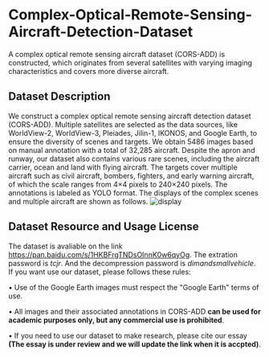 # Complex-Optical-Remote-Sensing-Aircraft-Detection-Dataset
A complex optical remote sensing aircraft dataset (CORS-ADD) is constructed, which originates from several satellites with varying imaging characteristics and covers more diverse aircraft.

## Dataset Description
We construct a complex optical remote sensing aircraft detection dataset (CORS-ADD). Multiple satellites are selected as the data sources, like WorldView-2, WorldView-3, Pleiades, Jilin-1, IKONOS, and Google Earth, to ensure the diversity of scenes and targets. We obtain 5486 images based on manual annotation with a total of 32,285 aircraft. Despite the apron and runway, our dataset also contains various rare scenes, including the aircraft carrier, ocean and land with flying aircraft. The targets cover multiple aircraft such as civil aircraft, bombers, fighters, and early warning aircraft, of which the scale ranges from 4×4 pixels to 240×240 pixels. The annotations is labeled as YOLO format.
The displays of the complex scenes and multiple aircraft are shown as follows.
![display](https://user-images.githubusercontent.com/61158621/216558564-853beca5-fd32-408c-a9fa-ac70ff7cce5f.png)

## Dataset Resource and Usage License
The dataset is avaliable on the link  https://pan.baidu.com/s/1HKBFrgTNDsOInnK0w6qyOg. The extration password is _tcjr_. And the decompression password is _dimandsmallvehicle_. If you want use our dataset, please follows these rules:

• Use of the Google Earth images must respect the "Google Earth" terms of use.

• All images and their associated annotations in CORS-ADD **can be used for academic purposes only, but any commercial use is prohibited**.

• If you need to use our dataset to make research, please cite our essay **(The essay is under review and we will update the link when it is accpted)**.
